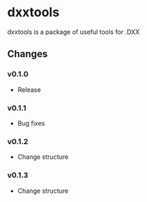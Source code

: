 # dxxtools

dxxtools is a package of useful tools for .DXX

## Changes

### v0.1.0

- Release

### v0.1.1

- Bug fixes

### v0.1.2

- Change structure

### v0.1.3

- Change structure
